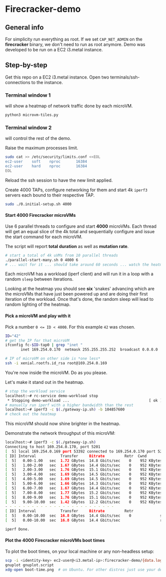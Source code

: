 # Firecracker-demo

## General info

For simplicity run everything as root. If we set `CAP_NET_ADMIN` on the **firecracker** binary, we don't need to run as root anymore.
Demo was developed to be run on a EC2 i3.metal instance.

## Step-by-step

Get this repo on a EC2 i3.metal instance.
Open two terminals/ssh-connections to the instance.

### Terminal window 1

will show a heatmap of network traffic done by each microVM.

```bash
python3 microvm-tiles.py
```

### Terminal window 2

will control the rest of the demo.

Raise the maximum processes limit.

```bash
sudo cat >> /etc/security/limits.conf <<EOL
ec2-user	soft	nproc		16384
ec2-user	hard	nproc		16384
EOL
```

Reload the ssh session to have the new limit applied.

Create 4000 TAPs, configure networking for them and start 4k `iperf3` servers each bound to their respective TAP.

```bash
sudo ./0.initial-setup.sh 4000
```

#### Start 4000 Firecracker microVMs

Use 6 parallel threads to configure and start **4000** microVMs. Each thread will get an equal slice of the 4k total and sequentially configure and issue the start command for each microVM.

The script will report **total duration** as well as **mutation rate**.

```bash
# start a total of 4k uVMs from 10 parallel threads
./parallel-start-many.sh 0 4000 6
# ... wait for it ... should take around 60 seconds ... watch the heatmap
```

Each microVM has a workload (iperf client) and will run it in a loop with a random `sleep` between iterations.

Looking at the heatmap you should see **six** 'snakes' advancing which are the microVMs that have just been powered up and are doing their first iteration of the workload. Once that's done, the random sleep will lead to random lighting of the heatmap.

#### Pick a microVM and play with it

Pick a number `0 <= ID < 4000`. For this example `42` was chosen.

```bash
ID="42"
# get the IP for that microVM
ifconfig fc-$ID-tap0 | grep "inet "
       inet 169.254.0.170  netmask 255.255.255.252  broadcast 0.0.0.0

# IP of microVM on other side is *one less*
ssh -i xenial.rootfs.id_rsa root@169.254.0.169
```

You're now inside the microVM. Do as you please.

Let's make it stand out in the heatmap.

```bash
# stop the workload service
localhost:~# rc-service demo-workload stop
 * Stopping demo-workload ...                                    [ ok ]
# manually run iperf with a higher bandwidth than the rest
localhost:~# iperf3 -c $(./gateway-ip.sh) -b 104857600
# check out the heatmap
```

This microVM should now shine brighter in the heatmap.

Demonstrate the network throughput of this microVM:
```bash
localhost:~# iperf3 -c $(./gateway-ip.sh)
Connecting to host 169.254.0.170, port 5201
[  5] local 169.254.0.169 port 53392 connected to 169.254.0.170 port 5201
[ ID] Interval           Transfer     Bitrate         Retr  Cwnd
[  5]   0.00-1.00   sec  1.72 GBytes  14.8 Gbits/sec    0    952 KBytes       
[  5]   1.00-2.00   sec  1.67 GBytes  14.4 Gbits/sec    0    952 KBytes       
[  5]   2.00-3.00   sec  1.76 GBytes  15.1 Gbits/sec    0    952 KBytes       
[  5]   3.00-4.00   sec  1.69 GBytes  14.5 Gbits/sec    0    952 KBytes       
[  5]   4.00-5.00   sec  1.69 GBytes  14.5 Gbits/sec    0    952 KBytes       
[  5]   5.00-6.00   sec  1.66 GBytes  14.3 Gbits/sec    0    952 KBytes       
[  5]   6.00-7.00   sec  1.67 GBytes  14.4 Gbits/sec    0    952 KBytes       
[  5]   7.00-8.00   sec  1.77 GBytes  15.2 Gbits/sec    0    952 KBytes       
[  5]   8.00-9.00   sec  1.76 GBytes  15.1 Gbits/sec    0    952 KBytes       
[  5]   9.00-10.00  sec  1.42 GBytes  12.2 Gbits/sec    0    952 KBytes       
- - - - - - - - - - - - - - - - - - - - - - - - -
[ ID] Interval           Transfer     Bitrate         Retr
[  5]   0.00-10.00  sec  16.8 GBytes  14.4 Gbits/sec    0             sender
[  5]   0.00-10.00  sec  16.8 GBytes  14.4 Gbits/sec                  receiver

iperf Done.
```

#### Plot the 4000 Firecracker microVMs boot times

To plot the boot times, on your local machine or any non-headless setup:

```bash
scp -i <identity-key> ec2-user@<i3.metal-ip>:firecracker-demo/{data.log,gnuplot.script} .
gnuplot gnuplot.script
xdg-open boot-time.png  # on Ubuntu. For other distros just use your default .png viewer.
```
